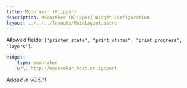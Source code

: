 ```yaml
---
title: Moonraker (Klipper)
description: Moonraker (Klipper) Widget Configuration
layout: ../../../layouts/MainLayout.astro
---
```


Allowed fields: `["printer_state", "print_status", "print_progress", "layers"]`.

```yaml
widget:
    type: moonraker
    url: http://moonraker.host.or.ip:port
```

*Added in v0.5.11*
